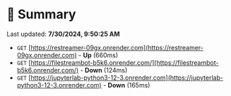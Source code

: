 # 📖 Summary
Last updated: **7/30/2024, 9:50:25 AM**

- `GET` [https://restreamer-09gx.onrender.com](https://restreamer-09gx.onrender.com) - **Up** (660ms)
- `GET` [https://filestreambot-b5k6.onrender.com/](https://filestreambot-b5k6.onrender.com/) - **Down** (124ms)
- `GET` [https://jupyterlab-python3-12-3.onrender.com](https://jupyterlab-python3-12-3.onrender.com) - **Down** (165ms)
